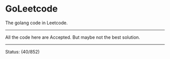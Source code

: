 # GoLeetcode
The golang code in Leetcode.

-----

All the code here are Accepted. But maybe not the best solution.

-----
Status: (40/852)
